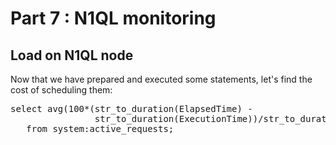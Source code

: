 # Part 7 : N1QL monitoring

## Load on N1QL node

Now that we have prepared and executed some statements, let's find
the cost of scheduling them:

<pre id="example">
select avg(100*(str_to_duration(ElapsedTime) -
                str_to_duration(ExecutionTime))/str_to_duration(ElapsedTime))
   from system:active_requests;

</pre>